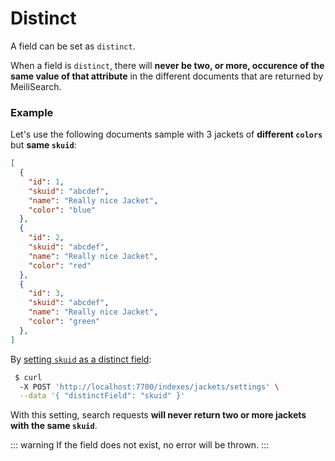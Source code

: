 # Distinct

A field can be set as `distinct`.

When a field is `distinct`, there will **never be two, or more, occurence of the same value of that attribute** in the different documents that are returned by MeiliSearch.

### Example

Let's use the following documents sample with 3 jackets of **different `colors`** but **same `skuid`**:
```json
[
  {
    "id": 1,
    "skuid": "abcdef",
    "name": "Really nice Jacket",
    "color": "blue"
  },
  {
    "id": 2,
    "skuid": "abcdef",
    "name": "Really nice Jacket",
    "color": "red"
  },
  {
    "id": 3,
    "skuid": "abcdef",
    "name": "Really nice Jacket",
    "color": "green"
  },
]
```


By [setting `skuid` as a distinct field](/references/ranking-distinct.md):

```bash
 $ curl
  -X POST 'http://localhost:7700/indexes/jackets/settings' \
  --data '{ "distinctField": "skuid" }'
```

With this setting, search requests **will never return two or more jackets with the same `skuid`**.

::: warning
If the field does not exist, no error will be thrown.
:::
